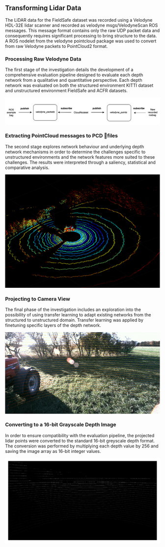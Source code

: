 ## Transforming Lidar Data 
The LiDAR data for the FieldSafe dataset was recorded using a Velodyne HDL-32E lidar scanner and recorded as velodyne msgs/VelodyneScan ROS messages. This message
format contains only the raw UDP packet data and consequently requires significant processing to bring structure to the data. A ROS nodelet from the velodyne pointcloud package was used to convert from raw Velodyne packets to PointCloud2 format. 


### Processing Raw Velodyne Data
The first stage of the investigation details the development of a comprehensive evaluation pipeline designed to evaluate each depth network from a qualitative and quantitative perspective. Each depth network was evaluated on both the structured environment KITTI dataset and unstructured environment FieldSafe and ACFR datasets.

<img src="nodelet.png" alt="ROS nodelet structure to convert Velodyne scan data to PointCloud2 messages." width="700"/>

### Extracting PointCloud messages to PCD files
The second stage explores network behaviour and underlying depth network mechanisms in order to determine the challenges specific to unstructured environments and the network features more suited to these challenges. The results were interpreted through a saliency, statistical and comparative analysis.

<img src="fieldsafe_pointcloud.png" alt="Extracted point cloud from the Velodyne HDL-32E lidar scanner on the FieldSAFE platform." width="700"/>

### Projecting to Camera View
The final phase of the investigation includes an exploration into the possibility of using transfer learning to adapt existing networks from the structured to unstructured domain. Transfer learning was applied by finetuning specific layers of the depth network.

<img src="projected_lidar_final.png" alt="Projected lidar points onto left stereo image." width="700"/>

### Converting to a 16-bit Grayscale Depth Image 
In order to ensure compatibility with the evaluation pipeline, the projected lidar points were converted to the standard 16-bit greyscale depth format. The conversion was performed by multiplying each depth value by 256 and saving the image array as 16-bit integer values.

<img src="projected_blank_grey.png" alt="Projected sparse depth values represented by 16-bit grayscale." width="700"/>
